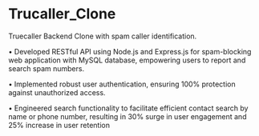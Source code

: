# Trucaller_Clone
Truecaller Backend Clone with spam caller identification.

• Developed RESTful API using Node.js and Express.js for spam-blocking web application with MySQL database,
empowering users to report and search spam numbers.

• Implemented robust user authentication, ensuring 100% protection against unauthorized access.

• Engineered search functionality to facilitate efficient contact search by name or phone number, resulting in 30%
surge in user engagement and 25% increase in user retention
